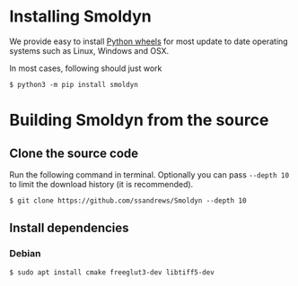 # Installing Smoldyn

We provide easy to install [Python
wheels](https://wheel.readthedocs.io/en/latest/) for most update to date
operating systems such as Linux, Windows and OSX.

In most cases, following should just work


```
$ python3 -m pip install smoldyn
```


# Building Smoldyn from the source

## Clone the source code

Run the following command in terminal. Optionally you can pass `--depth 10`
to limit the download history (it is recommended).

```
$ git clone https://github.com/ssandrews/Smoldyn --depth 10
```

## Install dependencies 

### Debian

```
$ sudo apt install cmake freeglut3-dev libtiff5-dev
```


